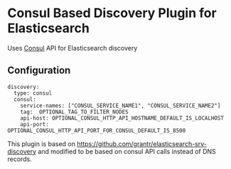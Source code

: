Consul Based Discovery Plugin for Elasticsearch
======================================

Uses [Consul](https://consul.io) API for Elasticsearch discovery


## Configuration

```
discovery:
  type: consul
  consul:
    service-names: ["CONSUL_SERVICE_NAME1", "CONSUL_SERVICE_NAME2"]
    tag:  OPTIONAL_TAG_TO_FILTER_NODES
    api-host: OPTIONAL_CONSUL_HTTP_API_HOSTNAME_DEFAULT_IS_LOCALHOST
    api-port:  OPTIONAL_CONSUL_HTTP_API_PORT_FOR_CONSUL_DEFAULT_IS_8500

```


This plugin is based on https://github.com/grantr/elasticsearch-srv-discovery and
modified to be based on consul API calls instead of DNS records.
